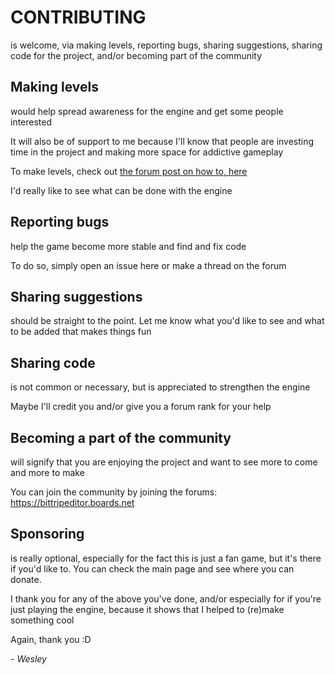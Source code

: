 # CONTRIBUTING
is welcome, via making levels, reporting bugs, sharing suggestions, sharing code for the project, and/or becoming part of the community

## Making levels
would help spread awareness for the engine and get some people interested

It will also be of support to me because I'll know that people are investing time in the project and making more space for addictive gameplay

To make levels, check out [the forum post on how to, here](https://bittripeditor.boards.net/thread/5/make-level)

I'd really like to see what can be done with the engine

## Reporting bugs
help the game become more stable and find and fix code

To do so, simply open an issue here or make a thread on the forum

## Sharing suggestions
should be straight to the point. Let me know what you'd like to see and what to be added that makes things fun

## Sharing code
is not common or necessary, but is appreciated to strengthen the engine

Maybe I'll credit you and/or give you a forum rank for your help

## Becoming a part of the community
will signify that you are enjoying the project and want to see more to come and more to make

You can join the community by joining the forums: https://bittripeditor.boards.net


## Sponsoring
is really optional, especially for the fact this is just a fan game, but it's there if you'd like to. You can check the main page and see where you can donate.


I thank you for any of the above you've done, and/or especially for if you're just playing the engine, because it shows that I helped to (re)make something cool

Again, thank you :D

*- Wesley*
